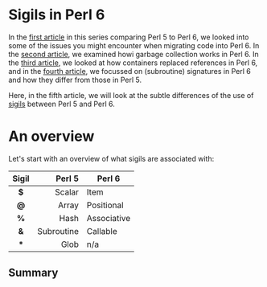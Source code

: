 Sigils in Perl 6
================

In the [first article](5to6-introduction.md) in this series comparing Perl 5
to Perl 6, we looked into some of the issues you might encounter when migrating
code into Perl 6. In the [second article](5to6-finalizing.md), we examined howi
garbage collection works in Perl 6.  In the [third article](5to6-containers.md),
we looked at how containers replaced references in Perl 6, and in the
[fourth article](5to6-signatures.md), we focussed on (subroutine) signatures
in Perl 6 and how they differ from those in Perl 5.

Here, in the fifth article, we will look at the subtle differences of the use
of [sigils](https://www.perl.com/article/on-sigils/) between Perl 5 and Perl 6.

An overview
===========
Let's start with an overview of what sigils are associated with:

| Sigil  |     Perl 5 | Perl 6      |
|:------:|-----------:|-------------|
| **$**  |     Scalar | Item        |
| **@**  |      Array | Positional  |
| **%**  |       Hash | Associative |
| **&**  | Subroutine | Callable    |
| **\*** |       Glob | n/a         |

Summary
-------

